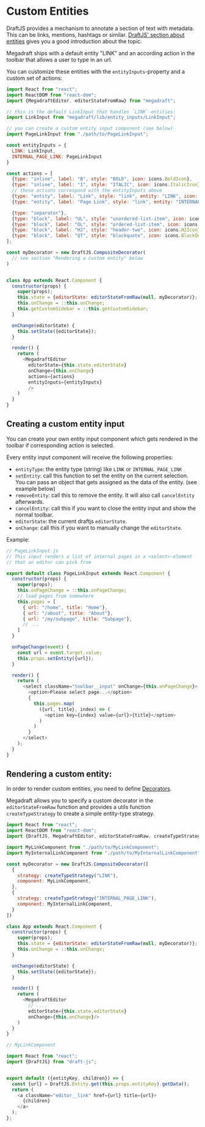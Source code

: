 # Custom Entities

DraftJS provides a mechanism to annotate a section of text with metadata.
This can be links, mentions, hashtags or similar. [DraftJS' section about entities](https://facebook.github.io/draft-js/docs/advanced-topics-entities.html)
gives you a good introduction about the topic.

Megadraft ships with a default entity "LINK" and an according action in the toolbar
that allows a user to type in an url.

You can customize these entities with the `entityInputs`-property and a custom set of actions:


```js
import React from "react";
import ReactDOM from "react-dom";
import {MegadraftEditor, editorStateFromRaw} from "megadraft";

// this is the default LinkInput that handles `LINK`-entities:
import LinkInput from "megadraft/lib/entity_inputs/LinkInput";

// you can create a custom entity input component (see below)
import PageLinkInput from "./path/to/PageLinkInput";

const entityInputs = {
  LINK: LinkInput,
  INTERNAL_PAGE_LINK: PageLinkInput
}

const actions = [
  {type: "inline", label: "B", style: "BOLD", icon: icons.BoldIcon},
  {type: "inline", label: "I", style: "ITALIC", icon: icons.ItalicIcon},
  // these actions correspond with the entityInputs above
  {type: "entity", label: "Link", style: "link", entity: "LINK", icon: icons.LinkIcon},
  {type: "entity", label: "Page Link", style: "link", entity: "INTERNAL_PAGE_LINK", icon: MyPageLinkIcon},

  {type: "separator"},
  {type: "block", label: "UL", style: "unordered-list-item", icon: icons.ULIcon},
  {type: "block", label: "OL", style: "ordered-list-item", icon: icons.OLIcon},
  {type: "block", label: "H2", style: "header-two", icon: icons.H2Icon},
  {type: "block", label: "QT", style: "blockquote", icon: icons.BlockQuoteIcon}
];

const myDecorator = new DraftJS.CompositeDecorator(
  // see section "Rendering a custom entity" below
)


class App extends React.Component {
  constructor(props) {
    super(props);
    this.state = {editorState: editorStateFromRaw(null, myDecorator)};
    this.onChange = ::this.onChange;
    this.getCustomSidebar = ::this.getCustomSidebar;
  }

  onChange(editorState) {
    this.setState({editorState});
  }

  render() {
    return (
      <MegadraftEditor
        editorState={this.state.editorState}
        onChange={this.onChange}
        actions={actions}
        entityInputs={entityInputs}
        />
    )
  }
}
```

## Creating a custom entity input

You can create your own entity input component which gets rendered in the toolbar if corresponding action is selected.

Every entity input component will receive the following properties:

- `entityType`: the entity type (string) like `LINK` or `INTERNAL_PAGE_LINK`
- `setEntity`: call this function to set the entity on the current selection.
You can pass an object that gets assigned as the data of the entity. (see example below)
- `removeEntity`: call this to remove the entity. It will also call `cancelEntity` afterwards.
- `cancelEntity`: call this if you want to close the entity input and show the normal toolbar.
- `editorState`: the current draftjs `editorState`.
- `onChange`: call this if you want to manually change the `editorState`.

Example:

```js
// PageLinkInput.js
// This input renders a list of internal pages in a <select>-element
// that an editor can pick from

export default class PageLinkInput extends React.Component {
  constructor(props) {
    super(props);
    this.onPageChange = ::this.onPageChange;
    // load pages from somewhere
    this.pages = [
      { url: "/home", title: "Home"},
      { url: "/about", title: "About"},
      { url: "/my/subpage", title: "Subpage"},
      // ...
    ]
  }

  onPageChange(event) {
    const url = event.target.value;
    this.props.setEntity({url});
  }

  render() {
    return (
      <select className="toolbar__input" onChange={this.onPageChange}>
        <option>Please select page...</option>
        {
          this.pages.map(
            ({url, title}, index) => (
              <option key={index} value={url}>{title}</option>
            )
          )
        }
      </select>
    );
  }
}
```


## Rendering a custom entity:

In order to render custom entities, you need to define [Decorators](https://facebook.github.io/draft-js/docs/advanced-topics-decorators.html#content).

Megadraft allows you to specify a custom decorator in the `editorStateFromRaw` function
and provides a utils function `createTypeStrategy` to create a simple entity-type strategy.


```js
import React from "react";
import ReactDOM from "react-dom";
import {DraftJS, MegadraftEditor, editorStateFromRaw, createTypeStrategy} from "megadraft";

import MyLinkComponent from "./path/to/MyLinkComponent";
import MyInternalLinkComponent from "./path/to/MyInternalLinkComponent";

const myDecorator = new DraftJS.CompositeDecorator([
  {
    strategy: createTypeStrategy("LINK"),
    component: MyLinkComponent,
  },
  {
    strategy: createTypeStrategy("INTERNAL_PAGE_LINK"),
    component: MyInternalLinkComponent,
  }
])

class App extends React.Component {
  constructor(props) {
    super(props);
    this.state = {editorState: editorStateFromRaw(null, myDecorator)};
    this.onChange = ::this.onChange;
  }

  onChange(editorState) {
    this.setState({editorState});
  }

  render() {
    return (
      <MegadraftEditor
        // ....
        editorState={this.state.editorState}
        onChange={this.onChange}/>
    )
  }
}
```

```js
// MyLinkComponent

import React from "react";
import {DraftJS} from "draft-js";


export default ({entityKey, children}) => {
  const {url} = DraftJS.Entity.get(this.props.entityKey).getData();
  return (
    <a className="editor__link" href={url} title={url}>
      {children}
    </a>
  );
};
```
